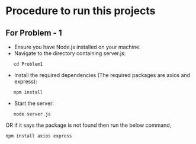 # Procedure to run this projects

## For Problem - 1
- Ensure you have Node.js installed on your machine.
- Navigate to the directory containing server.js:
```
   cd Problem1
```
- Install the required dependencies (The required packages are axios and express):
```
   npm install
```

- Start the server:
```
   node server.js
```
OR if it says the package is not found then run the below command,
```
npm install axios express
```
